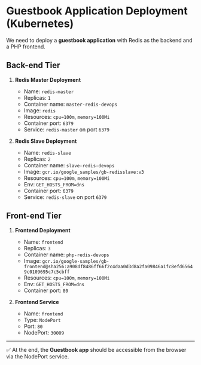 # Guestbook Application Deployment (Kubernetes)

We need to deploy a **guestbook application** with Redis as the backend and a PHP frontend.

## Back-end Tier

1. **Redis Master Deployment**
    - Name: `redis-master`
    - Replicas: `1`
    - Container name: `master-redis-devops`
    - Image: `redis`
    - Resources: `cpu=100m`, `memory=100Mi`
    - Container port: `6379`
    - Service: `redis-master` on port `6379`

2. **Redis Slave Deployment**
    - Name: `redis-slave`
    - Replicas: `2`
    - Container name: `slave-redis-devops`
    - Image: `gcr.io/google_samples/gb-redisslave:v3`
    - Resources: `cpu=100m`, `memory=100Mi`
    - Env: `GET_HOSTS_FROM=dns`
    - Container port: `6379`
    - Service: `redis-slave` on port `6379`

## Front-end Tier

1. **Frontend Deployment**
    - Name: `frontend`
    - Replicas: `3`
    - Container name: `php-redis-devops`
    - Image: `gcr.io/google-samples/gb-frontend@sha256:a908df8486ff66f2c4daa0d3d8a2fa09846a1fc8efd65649c0109695c7c5cbff`
    - Resources: `cpu=100m`, `memory=100Mi`
    - Env: `GET_HOSTS_FROM=dns`
    - Container port: `80`

2. **Frontend Service**
    - Name: `frontend`
    - Type: `NodePort`
    - Port: `80`
    - NodePort: `30009`

---

✅ At the end, the **Guestbook app** should be accessible from the browser via the NodePort service.
